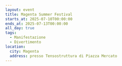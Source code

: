 ```yaml
---
layout: event
title: Magenta Summer Festival
starts_at: 2025-07-10T00:00:00
ends_at: 2025-07-13T00:00:00
all_day: true
tags:
  - Manifestazione
  - Divertimento
location:
  city: Magenta
  address: presso Tensostruttura di Piazza Mercato
---
```

